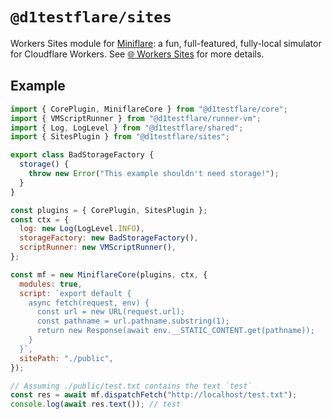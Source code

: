 # `@d1testflare/sites`

Workers Sites module for [Miniflare](https://github.com/cloudflare/miniflare): a
fun, full-featured, fully-local simulator for Cloudflare Workers. See
[🌐 Workers Sites](https://miniflare.dev/storage/sites) for more details.

## Example

```js
import { CorePlugin, MiniflareCore } from "@d1testflare/core";
import { VMScriptRunner } from "@d1testflare/runner-vm";
import { Log, LogLevel } from "@d1testflare/shared";
import { SitesPlugin } from "@d1testflare/sites";

export class BadStorageFactory {
  storage() {
    throw new Error("This example shouldn't need storage!");
  }
}

const plugins = { CorePlugin, SitesPlugin };
const ctx = {
  log: new Log(LogLevel.INFO),
  storageFactory: new BadStorageFactory(),
  scriptRunner: new VMScriptRunner(),
};

const mf = new MiniflareCore(plugins, ctx, {
  modules: true,
  script: `export default {
    async fetch(request, env) {
      const url = new URL(request.url);
      const pathname = url.pathname.substring(1);
      return new Response(await env.__STATIC_CONTENT.get(pathname));
    }
  }`,
  sitePath: "./public",
});

// Assuming ./public/test.txt contains the text `test`
const res = await mf.dispatchFetch("http://localhost/test.txt");
console.log(await res.text()); // test
```
